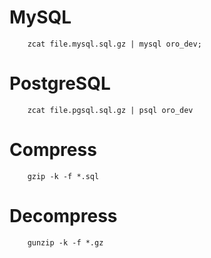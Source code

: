 # MySQL

```
    zcat file.mysql.sql.gz | mysql oro_dev;
```


# PostgreSQL

```
    zcat file.pgsql.sql.gz | psql oro_dev
```

# Compress

```
    gzip -k -f *.sql
```

# Decompress

```
    gunzip -k -f *.gz
```
